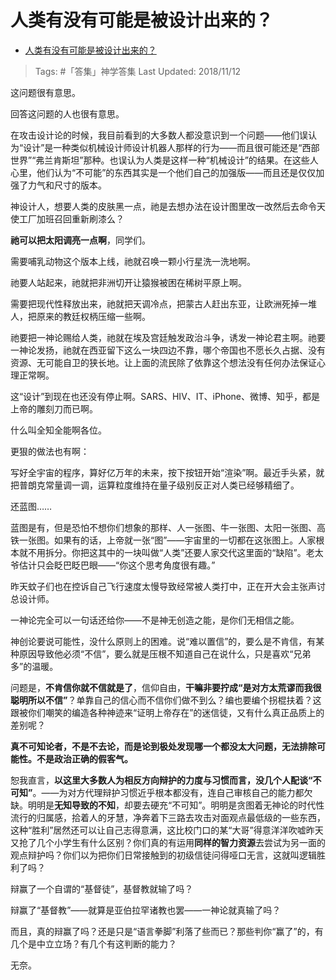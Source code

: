 # 人类有没有可能是被设计出来的？

- [人类有没有可能是被设计出来的？](https://www.zhihu.com/question/298688205/answer/529399528)
 
>Tags: #「答集」神学答集
>Last Updated: 2018/11/12

这问题很有意思。

回答这问题的人也很有意思。

在攻击设计论的时候，我目前看到的大多数人都没意识到一个问题——他们误认为“设计”是一种类似机械设计师设计机器人那样的行为——而且很可能还是“西部世界”“弗兰肯斯坦”那种。也误认为人类是这样一种“机械设计”的结果。在这些人心里，他们认为“不可能”的东西其实是一个他们自己的加强版——而且还是仅仅加强了力气和尺寸的版本。

  

神设计人，想要人类的皮肤黑一点，祂是去想办法在设计图里改一改然后去命令天使工厂加班召回重新刷漆么？

**祂可以把太阳调亮一点啊**，同学们。

需要哺乳动物这个版本上线，祂就召唤一颗小行星洗一洗地啊。

祂要人站起来，祂就把非洲切开让猿猴被困在稀树平原上啊。

需要把现代性释放出来，祂就把天调冷点，把蒙古人赶出东亚，让欧洲死掉一堆人，把原来的教廷权柄压缩一些啊。

祂要把一神论赐给人类，祂就在埃及宫廷触发政治斗争，诱发一神论君主啊。祂要一神论发扬，祂就在西亚留下这么一块四边不靠，哪个帝国也不愿长久占据、没有资源、无可能自卫的狭长地。让上面的流民除了依靠这个想法没有任何办法保证心理正常啊。

这“设计”到现在也还没有停止啊。SARS、HIV、IT、iPhone、微博、知乎，都是上帝的雕刻刀而已啊。

什么叫全知全能啊各位。

更狠的做法也有啊：

写好全宇宙的程序，算好亿万年的未来，按下按钮开始“渲染”啊。最近手头紧，就把普朗克常量调一调，运算粒度维持在量子级别反正对人类已经够精细了。

还蓝图……

蓝图是有，但是恐怕不想你们想象的那样、人一张图、牛一张图、太阳一张图、高铁一张图。如果有的话，上帝就一张“图”——宇宙里的一切都在这张图上。人家根本就不用拆分。你把这其中的一块叫做“人类”还要人家交代这里面的“缺陷”。老太爷估计只会眨巴眨巴眼——“你这个思考角度很有趣。”

昨天蚊子们也在控诉自己飞行速度太慢导致经常被人类打中，正在开大会主张声讨总设计师。

一神论完全可以一句话还给你——不是神无创造之能，是你们无相信之能。

神创论要说可能性，没什么原则上的困难。说“难以置信”的，要么是不肯信，有某种原因导致他必须“不信”，要么就是压根不知道自己在说什么，只是喜欢“兄弟多”的温暖。

问题是，**不肯信你就不信就是了**，信仰自由，**干嘛非要拧成“是对方太荒谬而我很聪明所以不信”**？单靠自己的信心而不信你们做不到么？编也要编个拐棍扶着？这跟被你们嘲笑的编造各种神迹来“证明上帝存在”的迷信徒，又有什么真正品质上的差别呢？

**真不可知论者，不是不去论，而是论到极处发现哪一个都没太大问题，无法排除可能性。不是政治正确的假客气。**

恕我直言，**以这里大多数人为相反方向辩护的力度与习惯而言，没几个人配谈“不可知”**。——为对方代理辩护习惯近乎根本都没有，连自己审核自己的能力都欠缺。明明是**无知导致的不知**，却要去硬充“不可知”。明明是贪图着无神论的时代性流行的归属感，拾着人的牙慧，净奔着下三路去攻击对面观点最低级的一些东西，这种“胜利”居然还可以让自己志得意满，这比校门口的某“大哥”得意洋洋吹嘘昨天又抢了几个小学生有什么区别？你们真的有运用**同样的智力资源**去尝试为另一面的观点辩护吗？你们以为把你们日常接触到的初级信徒问得哑口无言，这就叫逻辑胜利了吗？

辩赢了一个自谓的“基督徒”，基督教就输了吗？

辩赢了“基督教”——就算是亚伯拉罕诸教也罢——一神论就真输了吗？

而且，真的辩赢了吗？还是只是“语言拳脚”利落了些而已？那些判你“赢了”的，有几个是中立立场？有几个有这判断的能力？

无奈。